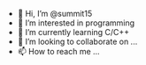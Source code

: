 - 👋 Hi, I’m @summit15
- 👀 I’m interested in programming
- 🌱 I’m currently learning C/C++
- 💞️ I’m looking to collaborate on ...
- 📫 How to reach me ...

<!---
summit15/summit15 is a ✨ special ✨ repository because its `README.md` (this file) appears on your GitHub profile.
You can click the Preview link to take a look at your changes.
--->
